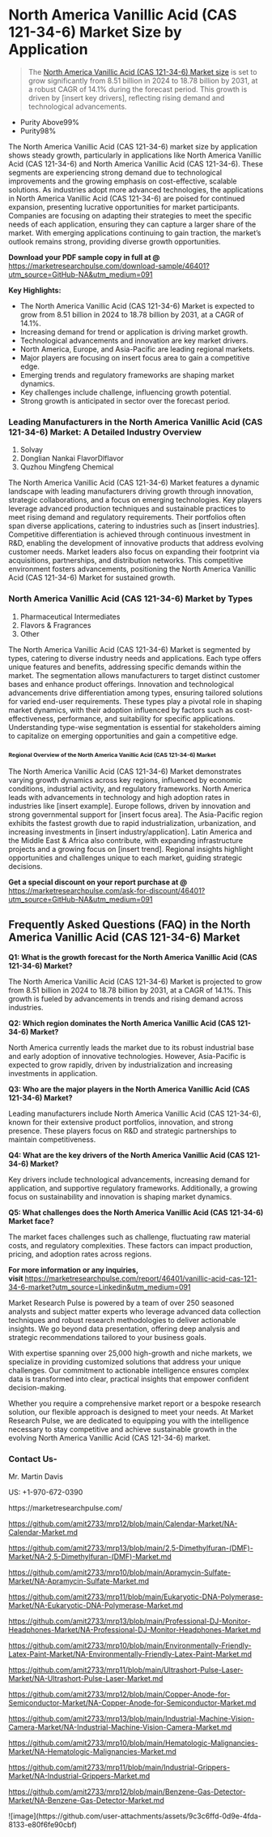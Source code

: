 <h1>North America Vanillic Acid (CAS 121-34-6) Market&nbsp;Size by Application</h1><blockquote><p>The <a href="https://marketresearchpulse.com/download-sample/46401?utm_source=GitHub-NA&amp;utm_medium=091">North America Vanillic Acid (CAS 121-34-6) Market size</a> is set to grow significantly from 8.51 billion in 2024 to 18.78 billion by 2031, at a robust CAGR of 14.1% during the forecast period. This growth is driven by [insert key drivers], reflecting rising demand and technological advancements.</p></blockquote><ul><li>Purity Above99%<li> Purity98%</li></ul><p>The North America Vanillic Acid (CAS 121-34-6) market size by application shows steady growth, particularly in applications like North America Vanillic Acid (CAS 121-34-6) and North America Vanillic Acid (CAS 121-34-6). These segments are experiencing strong demand due to technological improvements and the growing emphasis on cost-effective, scalable solutions. As industries adopt more advanced technologies, the applications in North America Vanillic Acid (CAS 121-34-6) are poised for continued expansion, presenting lucrative opportunities for market participants. Companies are focusing on adapting their strategies to meet the specific needs of each application, ensuring they can capture a larger share of the market. With emerging applications continuing to gain traction, the market’s outlook remains strong, providing diverse growth opportunities.</p><p><strong>Download your PDF sample copy in full at @ </strong><a href="https://marketresearchpulse.com/download-sample/46401?utm_source=GitHub-NA&amp;utm_medium=091">https://marketresearchpulse.com/download-sample/46401?utm_source=GitHub-NA&amp;utm_medium=091</a></p><p><strong>Key Highlights: </strong></p><ul><li>The North America Vanillic Acid (CAS 121-34-6) Market is expected to grow from 8.51 billion in 2024 to 18.78 billion by 2031, at a CAGR of 14.1%.</li><li>Increasing demand for trend or application is driving market growth.</li><li>Technological advancements and innovation are key market drivers.</li><li>North America, Europe, and Asia-Pacific are leading regional markets.</li><li>Major players are focusing on insert focus area to gain a competitive edge.</li><li>Emerging trends and regulatory frameworks are shaping market dynamics.</li><li>Key challenges include challenge, influencing growth potential.</li><li>Strong growth is anticipated in sector over the forecast period.</li></ul><h3>Leading Manufacturers in the North America Vanillic Acid (CAS 121-34-6) Market: A Detailed Industry Overview</h3><ol><li>Solvay</li><li>Donglian Nankai FlavorDlflavor</li><li>Quzhou Mingfeng Chemical</li></ol><div class="flex max-w-full flex-col flex-grow"><div class="min-h-8 text-message flex w-full flex-col items-end gap-2 whitespace-normal break-words [.text-message+&amp;]:mt-5" dir="auto" data-message-author-role="assistant" data-message-id="fd8432e4-4910-450d-b182-61b7bfb0a01f" data-message-model-slug="gpt-4o"><div class="flex w-full flex-col gap-1 empty:hidden first:pt-[3px]"><div class="markdown prose w-full break-words dark:prose-invert light"><p>The North America Vanillic Acid (CAS 121-34-6) Market features a dynamic landscape with leading manufacturers driving growth through innovation, strategic collaborations, and a focus on emerging technologies. Key players leverage advanced production techniques and sustainable practices to meet rising demand and regulatory requirements. Their portfolios often span diverse applications, catering to industries such as [insert industries]. Competitive differentiation is achieved through continuous investment in R&amp;D, enabling the development of innovative products that address evolving customer needs. Market leaders also focus on expanding their footprint via acquisitions, partnerships, and distribution networks. This competitive environment fosters advancements, positioning the North America Vanillic Acid (CAS 121-34-6) Market for sustained growth.</p></div></div></div></div><h3>North America Vanillic Acid (CAS 121-34-6) Market by Types</h3><ol><li>Pharmaceutical Intermediates<li> Flavors & Fragrances<li> Other</li></ol><div class="flex max-w-full flex-col flex-grow"><div class="min-h-8 text-message flex w-full flex-col items-end gap-2 whitespace-normal break-words [.text-message+&amp;]:mt-5" dir="auto" data-message-author-role="assistant" data-message-id="084470be-0bb7-4664-bddf-5156b4f41249" data-message-model-slug="gpt-4o-mini"><div class="flex w-full flex-col gap-1 empty:hidden first:pt-[3px]"><div class="markdown prose w-full break-words dark:prose-invert light"><p>The North America Vanillic Acid (CAS 121-34-6) Market is segmented by types, catering to diverse industry needs and applications. Each type offers unique features and benefits, addressing specific demands within the market. The segmentation allows manufacturers to target distinct customer bases and enhance product offerings. Innovation and technological advancements drive differentiation among types, ensuring tailored solutions for varied end-user requirements. These types play a pivotal role in shaping market dynamics, with their adoption influenced by factors such as cost-effectiveness, performance, and suitability for specific applications. Understanding type-wise segmentation is essential for stakeholders aiming to capitalize on emerging opportunities and gain a competitive edge.</p></div></div></div></div><h3><span style="font-size: 11px;">Regional Overview of the North America Vanillic Acid (CAS 121-34-6) Market</span></h3><div class="flex max-w-full flex-col flex-grow"><div class="min-h-8 text-message flex w-full flex-col items-end gap-2 whitespace-normal break-words [.text-message+&amp;]:mt-5" dir="auto" data-message-author-role="assistant" data-message-id="e9038762-ce64-4e30-91c9-9bd413514231" data-message-model-slug="gpt-4o-mini"><div class="flex w-full flex-col gap-1 empty:hidden first:pt-[3px]"><div class="markdown prose w-full break-words dark:prose-invert light"><p>The North America Vanillic Acid (CAS 121-34-6) Market demonstrates varying growth dynamics across key regions, influenced by economic conditions, industrial activity, and regulatory frameworks. North America leads with advancements in technology and high adoption rates in industries like [insert example]. Europe follows, driven by innovation and strong governmental support for [insert focus area]. The Asia-Pacific region exhibits the fastest growth due to rapid industrialization, urbanization, and increasing investments in [insert industry/application]. Latin America and the Middle East &amp; Africa also contribute, with expanding infrastructure projects and a growing focus on [insert trend]. Regional insights highlight opportunities and challenges unique to each market, guiding strategic decisions.</p></div></div></div></div><p><strong>Get a special discount on your report purchase at @ </strong><a href="https://marketresearchpulse.com/ask-for-discount/46401?utm_source=GitHub-NA&amp;utm_medium=091">https://marketresearchpulse.com/ask-for-discount/46401?utm_source=GitHub-NA&amp;utm_medium=091</a></p><h2>Frequently Asked Questions (FAQ) in the North America Vanillic Acid (CAS 121-34-6) Market</h2><p><strong>Q1: What is the growth forecast for the North America Vanillic Acid (CAS 121-34-6) Market?</strong></p><p>The North America Vanillic Acid (CAS 121-34-6) Market is projected to grow from 8.51 billion in 2024 to 18.78 billion by 2031, at a CAGR of 14.1%. This growth is fueled by advancements in trends and rising demand across industries.</p><p><strong>Q2: Which region dominates the North America Vanillic Acid (CAS 121-34-6) Market?</strong></p><p>North America currently leads the market due to its robust industrial base and early adoption of innovative technologies. However, Asia-Pacific is expected to grow rapidly, driven by industrialization and increasing investments in application.</p><p><strong>Q3: Who are the major players in the North America Vanillic Acid (CAS 121-34-6) Market?</strong></p><p>Leading manufacturers include North America Vanillic Acid (CAS 121-34-6), known for their extensive product portfolios, innovation, and strong presence. These players focus on R&amp;D and strategic partnerships to maintain competitiveness.</p><p><strong>Q4: What are the key drivers of the North America Vanillic Acid (CAS 121-34-6) Market?</strong></p><p>Key drivers include technological advancements, increasing demand for application, and supportive regulatory frameworks. Additionally, a growing focus on sustainability and innovation is shaping market dynamics.</p><p><strong>Q5: What challenges does the North America Vanillic Acid (CAS 121-34-6) Market face?</strong></p><p>The market faces challenges such as challenge, fluctuating raw material costs, and regulatory complexities. These factors can impact production, pricing, and adoption rates across regions.</p><p><strong>For more information or any inquiries, visit&nbsp;</strong><a href="https://marketresearchpulse.com/report/46401/vanillic-acid-cas-121-34-6-market?utm_source=Linkedin&utm_medium=091">https://marketresearchpulse.com/report/46401/vanillic-acid-cas-121-34-6-market?utm_source=Linkedin&utm_medium=091</a></p><p>Market Research Pulse is powered by a team of over 250 seasoned analysts and subject matter experts who leverage advanced data collection techniques and robust research methodologies to deliver actionable insights. We go beyond data presentation, offering deep analysis and strategic recommendations tailored to your business goals.</p><p>With expertise spanning over 25,000 high-growth and niche markets, we specialize in providing customized solutions that address your unique challenges. Our commitment to actionable intelligence ensures complex data is transformed into clear, practical insights that empower confident decision-making.</p><p>Whether you require a comprehensive market report or a bespoke research solution, our flexible approach is designed to meet your needs. At Market Research Pulse, we are dedicated to equipping you with the intelligence necessary to stay competitive and achieve sustainable growth in the evolving North America Vanillic Acid (CAS 121-34-6) market.</p><h3><strong>Contact Us-</strong></h3><p>Mr. Martin Davis</p><p>US: +1-970-672-0390</p><p>https://marketresearchpulse.com/</p><p><a href="https://github.com/amit2733/mrp12/blob/main/Calendar-Market/NA-Calendar-Market.md">https://github.com/amit2733/mrp12/blob/main/Calendar-Market/NA-Calendar-Market.md</a></p><p><a href="https://github.com/amit2733/mrp13/blob/main/2,5-Dimethylfuran-(DMF)-Market/NA-2,5-Dimethylfuran-(DMF)-Market.md">https://github.com/amit2733/mrp13/blob/main/2,5-Dimethylfuran-(DMF)-Market/NA-2,5-Dimethylfuran-(DMF)-Market.md</a></p><p><a href="https://github.com/amit2733/mrp10/blob/main/Apramycin-Sulfate-Market/NA-Apramycin-Sulfate-Market.md">https://github.com/amit2733/mrp10/blob/main/Apramycin-Sulfate-Market/NA-Apramycin-Sulfate-Market.md</a></p><p><a href="https://github.com/amit2733/mrp11/blob/main/Eukaryotic-DNA-Polymerase-Market/NA-Eukaryotic-DNA-Polymerase-Market.md">https://github.com/amit2733/mrp11/blob/main/Eukaryotic-DNA-Polymerase-Market/NA-Eukaryotic-DNA-Polymerase-Market.md</a></p><p><a href="https://github.com/amit2733/mrp13/blob/main/Professional-DJ-Monitor-Headphones-Market/NA-Professional-DJ-Monitor-Headphones-Market.md">https://github.com/amit2733/mrp13/blob/main/Professional-DJ-Monitor-Headphones-Market/NA-Professional-DJ-Monitor-Headphones-Market.md</a></p><p><a href="https://github.com/amit2733/mrp10/blob/main/Environmentally-Friendly-Latex-Paint-Market/NA-Environmentally-Friendly-Latex-Paint-Market.md">https://github.com/amit2733/mrp10/blob/main/Environmentally-Friendly-Latex-Paint-Market/NA-Environmentally-Friendly-Latex-Paint-Market.md</a></p><p><a href="https://github.com/amit2733/mrp11/blob/main/Ultrashort-Pulse-Laser-Market/NA-Ultrashort-Pulse-Laser-Market.md">https://github.com/amit2733/mrp11/blob/main/Ultrashort-Pulse-Laser-Market/NA-Ultrashort-Pulse-Laser-Market.md</a></p><p><a href="https://github.com/amit2733/mrp12/blob/main/Copper-Anode-for-Semiconductor-Market/NA-Copper-Anode-for-Semiconductor-Market.md">https://github.com/amit2733/mrp12/blob/main/Copper-Anode-for-Semiconductor-Market/NA-Copper-Anode-for-Semiconductor-Market.md</a></p><p><a href="https://github.com/amit2733/mrp13/blob/main/Industrial-Machine-Vision-Camera-Market/NA-Industrial-Machine-Vision-Camera-Market.md">https://github.com/amit2733/mrp13/blob/main/Industrial-Machine-Vision-Camera-Market/NA-Industrial-Machine-Vision-Camera-Market.md</a></p><p><a href="https://github.com/amit2733/mrp10/blob/main/Hematologic-Malignancies-Market/NA-Hematologic-Malignancies-Market.md">https://github.com/amit2733/mrp10/blob/main/Hematologic-Malignancies-Market/NA-Hematologic-Malignancies-Market.md</a></p><p><a href="https://github.com/amit2733/mrp11/blob/main/Industrial-Grippers-Market/NA-Industrial-Grippers-Market.md">https://github.com/amit2733/mrp11/blob/main/Industrial-Grippers-Market/NA-Industrial-Grippers-Market.md</a></p><p><a href="https://github.com/amit2733/mrp12/blob/main/Benzene-Gas-Detector-Market/NA-Benzene-Gas-Detector-Market.md">https://github.com/amit2733/mrp12/blob/main/Benzene-Gas-Detector-Market/NA-Benzene-Gas-Detector-Market.md</a></p>
![image](https://github.com/user-attachments/assets/9c3c6ffd-0d9e-4fda-8133-e80f6fe90cbf)
